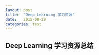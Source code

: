 ```yaml
---
layout: post
title:  "Deep Learning 学习资源"
date:   2015-08-29
categories: test
---
```


## Deep Learning 学习资源总结

